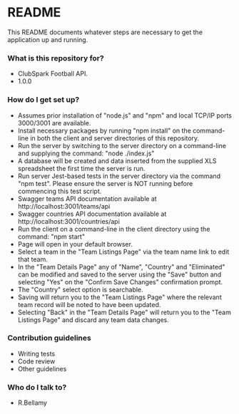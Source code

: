 # README #

This README documents whatever steps are necessary to get the application up and running.

### What is this repository for? ###

* ClubSpark Football API.
* 1.0.0

### How do I get set up? ###

* Assumes prior installation of "node.js" and "npm" and local TCP/IP ports 3000/3001 are available.
* Install necessary packages by running "npm install" on the command-line in both the client and server directories of this repository.
* Run the server by switching to the server directory on a command-line and supplying the command: "node ./index.js"
* A database will be created and data inserted from the supplied XLS spreadsheet the first time the server is run.
* Run server Jest-based tests in the server directory via the command "npm test". Please ensure the server is NOT running before commencing this test script.
* Swagger teams API documentation available at http://localhost:3001/teams/api
* Swagger countries API documentation available at http://localhost:3001/countries/api
* Run the client on a command-line in the client directory using the command: "npm start"
* Page will open in your default browser.
* Select a team in the "Team Listings Page" via the team name link to edit that team.
* In the "Team Details Page" any of "Name", "Country" and "Eliminated" can be modified and saved to the server using the "Save" button and selecting "Yes" on the "Confirm Save Changes" confirmation prompt. 
* The "Country" select option is searchable.
* Saving will return you to the "Team Listings Page" where the relevant team record will be noted to have been updated.
* Selecting "Back" in the "Team Details Page" will return you to the "Team Listings Page" and discard any team data changes.

### Contribution guidelines ###

* Writing tests
* Code review
* Other guidelines

### Who do I talk to? ###

* R.Bellamy

